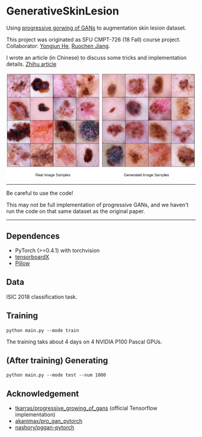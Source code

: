 # GenerativeSkinLesion  

Using [progressive gorwing of GANs](https://arxiv.org/abs/1710.10196) to augmentation skin lesion dataset.  

This project was originated as SFU CMPT-726 (18 Fall) course project. Collaborator: [Yongjun He](https://github.com/Nju141250047), [Ruochen Jiang](https://github.com/VHUCXAONG).   

I wrote an article (in Chinese) to discuss some tricks and implementation details. [Zhihu article](https://zhuanlan.zhihu.com/p/56244285)   

![](https://github.com/SaoYan/GenerativeSkinLesion/blob/master/sample_images.png)   

***

Be careful to use the code!  

This may not be full implementation of progressive GANs, and we haven't run the code on that same dataset as the original paper.  

***

## Dependences  
* PyTorch (>=0.4.1) with torchvision  
* [tensorboardX](https://github.com/lanpa/tensorboardX)  
* [Pillow](https://github.com/python-pillow/Pillow)  

## Data  
ISIC 2018 classification task.  

## Training  

```
python main.py --mode train
```

The training taks about 4 days on 4 NVIDIA P100 Pascal GPUs.  

## (After training) Generating  

```
python main.py --mode test --num 1000
```

## Acknowledgement  

* [tkarras/progressive_growing_of_gans](https://github.com/tkarras/progressive_growing_of_gans) (official Tensorflow implementation)  
* [akanimax/pro_gan_pytorch](https://github.com/akanimax/pro_gan_pytorch)  
* [nashory/pggan-pytorch](https://github.com/nashory/pggan-pytorch)  
